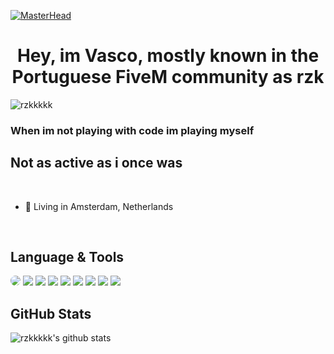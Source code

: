 [![MasterHead](https://i.imgur.com/X79qlEl.gif)](https://google.com/)


<h1 align="center">Hey, im Vasco, mostly known in the Portuguese FiveM community as rzk</h1>
<p align="left"> <img src="https://komarev.com/ghpvc/?username=rzkkkkk&label=Profile%20views&color=0e75b6&style=flat" alt="rzkkkkk" /> </p>

### When im not playing with code im playing myself 

## Not as active as i once was

<br>

- 📍  Living in Amsterdam, Netherlands


<br>

## Language & Tools

        
<img style="border-radius: 10px;" src="https://img.shields.io/badge/Lua-2C2D72?style=for-the-badge&logo=lua&logoColor=white" />
<img src="https://img.shields.io/badge/HTML5-E34F26?style=for-the-badge&logo=html5&logoColor=white" />
<img src="https://img.shields.io/badge/CSS3-1572B6?style=for-the-badge&logo=css3&logoColor=white" />
<img src="https://img.shields.io/badge/JavaScript-F7DF1E?style=for-the-badge&logo=javascript&logoColor=black" />
<img src="https://img.shields.io/badge/C-00599C?style=for-the-badge&logo=c&logoColor=white" />
<img src="https://img.shields.io/badge/MariaDB-003545?style=for-the-badge&logo=mariadb&logoColor=white" />
<img src="https://img.shields.io/badge/MySQL-005C84?style=for-the-badge&logo=mysql&logoColor=white" />
<img src="https://img.shields.io/badge/TypeScript-007ACC?style=for-the-badge&logo=typescript&logoColor=white" />
<img src="https://img.shields.io/badge/React-20232A?style=for-the-badge&logo=react&logoColor=61DAFB" />



## <h2> GitHub Stats </h2>

![rzkkkkk's github stats](https://github-readme-stats.vercel.app/api?username=rzkkkkk&show_icons=true&theme=tokyonight)
